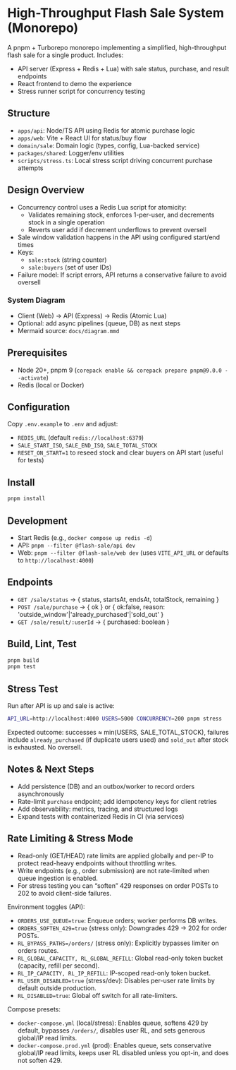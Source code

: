 # High-Throughput Flash Sale System (Monorepo)

A pnpm + Turborepo monorepo implementing a simplified, high-throughput flash sale for a single product. Includes:
- API server (Express + Redis + Lua) with sale status, purchase, and result endpoints
- React frontend to demo the experience
- Stress runner script for concurrency testing

## Structure
- `apps/api`: Node/TS API using Redis for atomic purchase logic
- `apps/web`: Vite + React UI for status/buy flow
- `domain/sale`: Domain logic (types, config, Lua-backed service)
- `packages/shared`: Logger/env utilities
- `scripts/stress.ts`: Local stress script driving concurrent purchase attempts

## Design Overview
- Concurrency control uses a Redis Lua script for atomicity:
  - Validates remaining stock, enforces 1-per-user, and decrements stock in a single operation
  - Reverts user add if decrement underflows to prevent oversell
- Sale window validation happens in the API using configured start/end times
- Keys:
  - `sale:stock` (string counter)
  - `sale:buyers` (set of user IDs)
- Failure model: If script errors, API returns a conservative failure to avoid oversell

### System Diagram
- Client (Web) → API (Express) → Redis (Atomic Lua)
- Optional: add async pipelines (queue, DB) as next steps
- Mermaid source: `docs/diagram.mmd`

## Prerequisites
- Node 20+, pnpm 9 (`corepack enable && corepack prepare pnpm@9.0.0 --activate`)
- Redis (local or Docker)

## Configuration
Copy `.env.example` to `.env` and adjust:
- `REDIS_URL` (default `redis://localhost:6379`)
- `SALE_START_ISO`, `SALE_END_ISO`, `SALE_TOTAL_STOCK`
- `RESET_ON_START=1` to reseed stock and clear buyers on API start (useful for tests)

## Install
```bash
pnpm install
```

## Development
- Start Redis (e.g., `docker compose up redis -d`)
- API: `pnpm --filter @flash-sale/api dev`
- Web: `pnpm --filter @flash-sale/web dev` (uses `VITE_API_URL` or defaults to `http://localhost:4000`)

## Endpoints
- `GET /sale/status` → { status, startsAt, endsAt, totalStock, remaining }
- `POST /sale/purchase` → { ok } or { ok:false, reason: 'outside_window'|'already_purchased'|'sold_out' }
- `GET /sale/result/:userId` → { purchased: boolean }

## Build, Lint, Test
```bash
pnpm build
pnpm test
```

## Stress Test
Run after API is up and sale is active:
```bash
API_URL=http://localhost:4000 USERS=5000 CONCURRENCY=200 pnpm stress
```
Expected outcome: successes ≈ min(USERS, SALE_TOTAL_STOCK), failures include `already_purchased` (if duplicate users used) and `sold_out` after stock is exhausted. No oversell.

## Notes & Next Steps
- Add persistence (DB) and an outbox/worker to record orders asynchronously
- Rate-limit `purchase` endpoint; add idempotency keys for client retries
- Add observability: metrics, tracing, and structured logs
- Expand tests with containerized Redis in CI (via services)

## Rate Limiting & Stress Mode

- Read-only (GET/HEAD) rate limits are applied globally and per-IP to protect read-heavy endpoints without throttling writes.
- Write endpoints (e.g., order submission) are not rate-limited when queue ingestion is enabled.
- For stress testing you can “soften” 429 responses on order POSTs to 202 to avoid client-side failures.

Environment toggles (API):
- `ORDERS_USE_QUEUE=true`: Enqueue orders; worker performs DB writes.
- `ORDERS_SOFTEN_429=true` (stress only): Downgrades 429 → 202 for order POSTs.
- `RL_BYPASS_PATHS=/orders/` (stress only): Explicitly bypasses limiter on orders routes.
- `RL_GLOBAL_CAPACITY, RL_GLOBAL_REFILL`: Global read-only token bucket (capacity, refill per second).
- `RL_IP_CAPACITY, RL_IP_REFILL`: IP-scoped read-only token bucket.
- `RL_USER_DISABLED=true` (stress/dev): Disables per-user rate limits by default outside production.
- `RL_DISABLED=true`: Global off switch for all rate-limiters.

Compose presets:
- `docker-compose.yml` (local/stress): Enables queue, softens 429 by default, bypasses `/orders/`, disables user RL, and sets generous global/IP read limits.
- `docker-compose.prod.yml` (prod): Enables queue, sets conservative global/IP read limits, keeps user RL disabled unless you opt-in, and does not soften 429.
